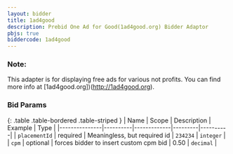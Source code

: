 ```yaml
---
layout: bidder
title: 1ad4good
description: Prebid One Ad for Good(1ad4good.org) Bidder Adaptor
pbjs: true
biddercode: 1ad4good
---
```


### Note:
This adapter is for displaying free ads for various not profits. You can find more info at [1ad4good.org])(http://1ad4good.org).

### Bid Params

{: .table .table-bordered .table-striped }
| Name          | Scope    | Description | Example | Type     |
|---------------|----------|-------------|---------|----------|
| `placementId` | required |  Meaningless, but required id          | `234234`   | `integer` |
| `cpm`         | optional | forces bidder to insert custom cpm bid            |   0.50      | `decimal`  |

